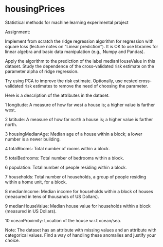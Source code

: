 # housingPrices
Statistical methods for machine learning experimental project

Assignment:

Implement from scratch the ridge regression algorithm for regression with square loss (lecture notes on “Linear prediction”). 
It is OK to use libraries for linear algebra and basic data manipulation (e.g., Numpy and Pandas). 

Apply the algorithm to the prediction of the label medianHouseValue in this dataset. 
Study the dependence of the cross-validated risk estimate on the parameter alpha of ridge regression.
 
Try using PCA to improve the risk estimate. 
Optionally, use nested cross-validated risk estimates to remove the need of choosing the parameter.

Here is a description of the attributes in the dataset.

1   longitude: A measure of how far west a house is; a higher value is farther west.

2   latitude: A measure of how far north a house is; a higher value is farther north.

3   housingMedianAge: Median age of a house within a block; a lower number is a newer building.

4   totalRooms: Total number of rooms within a block.

5   totalBedrooms: Total number of bedrooms within a block.

6   population: Total number of people residing within a block.

7   households: Total number of households, a group of people residing within a home unit, for a block.

8   medianIncome: Median income for households within a block of houses (measured in tens of thousands of US Dollars).

9   medianHouseValue: Median house value for households within a block (measured in US Dollars).

10  oceanProximity: Location of the house w.r.t ocean/sea.

Note: The dataset has an attribute with missing values and an attribute with categorical values. 
Find a way of handling these anomalies and justify your choice.